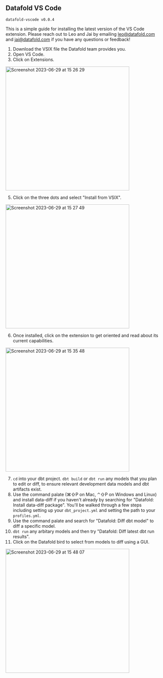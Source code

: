 ## Datafold VS Code
```
datafold-vscode v0.0.4
```

This is a simple guide for installing the latest version of the VS Code 
extension. 
Please reach out to Leo and Jai by emailing leo@datafold.com and 
jai@datafold.com if you have any questions or feedback!

1. Download the VSIX file the Datafold team provides you.
2. Open VS Code.
3. Click on Extensions.
   
<img width="400" alt="Screenshot 2023-06-29 at 15 26 29" src="https://github.com/datafold/demo/assets/1799931/0371275e-97ef-49a3-8dfb-74dea1555dba">

5. Click on the three dots and select "Install from VSIX".

<img width="400" alt="Screenshot 2023-06-29 at 15 27 49" src="https://github.com/datafold/demo/assets/1799931/d07c4cb8-5711-4d4e-9f72-cdb4efedff33">

6. Once installed, click on the extension to get oriented and read
about its current capabilities.

<img width="400" alt="Screenshot 2023-06-29 at 15 35 48" src="https://github.com/datafold/demo/assets/1799931/809c6580-3853-4673-b7aa-c86405057207">

7. `cd` into your dbt project. `dbt build` or `dbt run` any models that
you plan to edit or diff, to ensure relevant development
data models and dbt artifacts exist.
8. Use the command palate (⌘⇧P on Mac, ⌃⇧P on Windows and Linux) and
install data-diff if you haven't already by
searching for "Datafold: Install data-diff package". You'll be walked
through a few steps including setting up your `dbt_project.yml` and
setting the path to your `profiles.yml`.
9. Use the command palate and search for "Datafold: Diff dbt model"
to diff a specific model.
10. `dbt run` any arbitary models and then try "Datafold: Diff latest
dbt run results".
11. Click on the Datafold bird to select from models to diff using a GUI.
<img width="400" alt="Screenshot 2023-06-29 at 15 48 07" src="https://github.com/datafold/demo/assets/1799931/936be28b-7dce-4df3-aaf0-f8e2e9823cb0">
